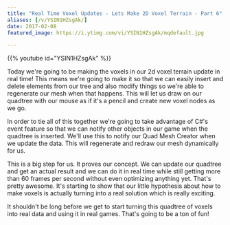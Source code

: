 ```yaml
---
title: "Real Time Voxel Updates - Lets Make 2D Voxel Terrain - Part 6"
aliases: [/v/YSIN1HZsgAk/]
date: 2017-02-08
featured_image: https://i.ytimg.com/vi/YSIN1HZsgAk/mqdefault.jpg

---
```


{{% youtube id="YSIN1HZsgAk" %}}

Today we're going to be making the voxels in our 2d voxel terrain update in real time! This means we're going to make it so that we can easily insert and delete elements from our tree and also modify things so we're able to regenerate our mesh when that happens. This will let us draw on our quadtree with our mouse as if it's a pencil and create new voxel nodes as we go.

In order to tie all of this together we're going to take advantage of C#'s event feature so that we can notify other objects in our game when the quadtree is inserted. We'll use this to notify our Quad Mesh Creator when we update the data. This will regenerate and redraw our mesh dynamically for us.

This is a big step for us. It proves our concept. We can update our quadtree and get an actual result and we can do it in real time while still getting more than 60 frames per second without even optimizing anything yet. That's pretty awesome. It's starting to show that our little hypothesis about how to make voxels is actually turning into a real solution which is really exciting.

It shouldn't be long before we get to start turning this quadtree of voxels into real data and using it in real games. That's going to be a ton of fun!